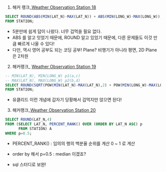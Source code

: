 1. 해커 랭크_[Weather Observation Station 18](https://www.hackerrank.com/challenges/weather-observation-station-18/problem?isFullScreen=true)
```sql
SELECT ROUND(ABS(MIN(LAT_N)-MAX(LAT_N)) + ABS(MIN(LONG_W)-MAX(LONG_W)),4)
FROM STATION;
```
- 5분만에 쉽게 답이 나왔다. 너무 겁먹을 필요 없다. 
- ABS 를 알고 잇었기 때문에, ROUND 알고 있었기 때문에, 다른 문제들도 이것 만큼 빠르게 나올 수 있다!  
- 다만, 역시 영어 공부도 되는 코딩 공부! Plane? 비행기가 아니라 평면, 2D Plane은 2차원 

2. 해커랭크_ [Weather Observation Station 19](https://www.hackerrank.com/challenges/weather-observation-station-19/problem?isFullScreen=true&h_r=next-challenge&h_v=zen)
```sql
-- MIN(LAT_N), MIN(LONG_W) p1(a,c)
-- MAX(LAT_N), MAX(LONG_W) p2(b,d)
SELECT ROUND(SQRT(POW(MIN(LAT_N)-MAX(LAT_N),2) + POW(MIN(LONG_W)-MAX(LONG_W),2)),4)
FROM STATION;
```
- 유클리드 이런 개념에 갑자기 당황해서 겁먹지만 않으면 된다! 

3. 해커랭크_[Weather Observation Station 20](https://www.hackerrank.com/challenges/weather-observation-station-20/problem?isFullScreen=true)

```sql
SELECT ROUND(LAT_N,4)
FROM (SELECT LAT_N, PERCENT_RANK() OVER (ORDER BY LAT_N ASC) p
      FROM STATION) A
WHERE p=0.5;
```
- PERCENT_RANK() : 임의의 행의 백분율 순위를 계산 0 ~ 1 로 계산 
- order by 해서 p=0.5 : median 이겠죠? 

- sql 스터디로 보완! 
